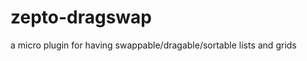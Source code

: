 zepto-dragswap
==============

a micro plugin for having swappable/dragable/sortable lists and grids